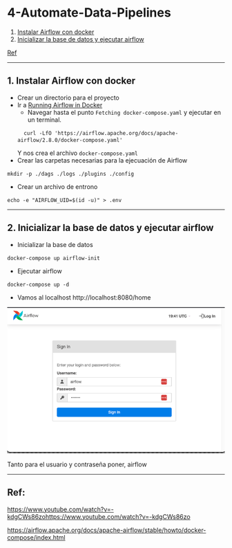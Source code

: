 # 4-Automate-Data-Pipelines
1. [Instalar Airflow con docker](#schema1)
2.  [Inicializar la base de datos y ejecutar airflow](#schema2)


[Ref](#schemaref)

<hr>
<a name='schema1'></a>

## 1. Instalar Airflow con docker

- Crear un directorio para el proyecto
- Ir a [Running Airflow in Docker](https://airflow.apache.org/docs/apache-airflow/stable/howto/docker-compose/index.html)
  - Navegar hasta el punto `Fetching docker-compose.yaml` y ejecutar en un terminal.
  ```
    curl -LfO 'https://airflow.apache.org/docs/apache-airflow/2.8.0/docker-compose.yaml'
  ```
  Y nos crea el archivo `docker-compose.yaml`
- Crear las carpetas necesarias para la ejecuación de Airflow
```
mkdir -p ./dags ./logs ./plugins ./config
```
-  Crear un archivo de entrono
```
echo -e "AIRFLOW_UID=$(id -u)" > .env
```

<hr>
<a name='schema2'></a>

## 2. Inicializar la base de datos y ejecutar airflow
- Inicializar la base de datos
```
docker-compose up airflow-init
```
- Ejecutar airflow
```
docker-compose up -d
```
- Vamos al localhost http://localhost:8080/home

![login](./img/login.png)

Tanto para el usuario y contraseña poner, airflow

<hr>
<a name='schemaref'></a>

## Ref:

https://www.youtube.com/watch?v=-kdgCWs86zohttps://www.youtube.com/watch?v=-kdgCWs86zo

https://airflow.apache.org/docs/apache-airflow/stable/howto/docker-compose/index.html